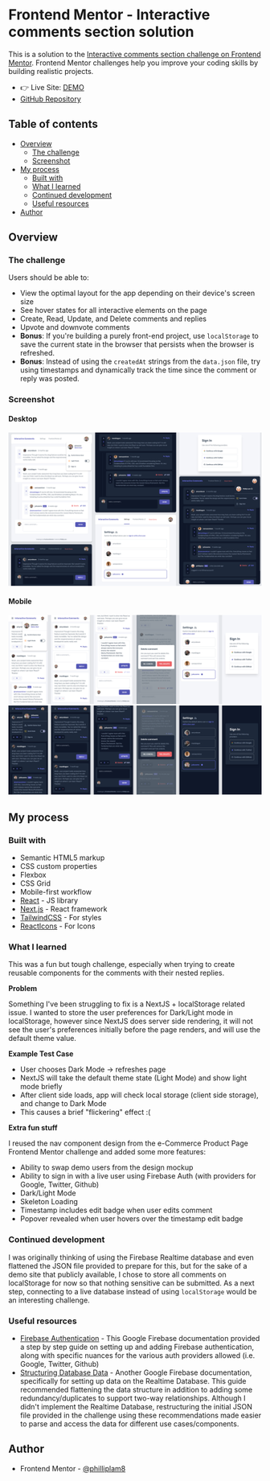 # Frontend Mentor - Interactive comments section solution

This is a solution to the [Interactive comments section challenge on Frontend Mentor](https://www.frontendmentor.io/challenges/interactive-comments-section-iG1RugEG9). Frontend Mentor challenges help you improve your coding skills by building realistic projects.

- 👉 Live Site: [DEMO](https://interactive-comments-section-app-challenge.vercel.app//)
- [GitHub Repository](https://github.com/philliplam8/interactive-comments-section-app-challenge)

## Table of contents

- [Overview](#overview)
  - [The challenge](#the-challenge)
  - [Screenshot](#screenshot)
- [My process](#my-process)
  - [Built with](#built-with)
  - [What I learned](#what-i-learned)
  - [Continued development](#continued-development)
  - [Useful resources](#useful-resources)
- [Author](#author)

## Overview

### The challenge

Users should be able to:

- View the optimal layout for the app depending on their device's screen size
- See hover states for all interactive elements on the page
- Create, Read, Update, and Delete comments and replies
- Upvote and downvote comments
- **Bonus**: If you're building a purely front-end project, use `localStorage` to save the current state in the browser that persists when the browser is refreshed.
- **Bonus**: Instead of using the `createdAt` strings from the `data.json` file, try using timestamps and dynamically track the time since the comment or reply was posted.

### Screenshot

#### Desktop

<img src='./public/demo/desktop.png' alt="demo screenshot desktop">

#### Mobile

<img src='./public/demo/mobile-light.png' alt="demo screenshot mobile light mode">
<img src='./public/demo/mobile-dark.png' alt="demo screenshot mobile dark mode">

## My process

### Built with

- Semantic HTML5 markup
- CSS custom properties
- Flexbox
- CSS Grid
- Mobile-first workflow
- [React](https://reactjs.org/) - JS library
- [Next.js](https://nextjs.org/) - React framework
- [TailwindCSS](https://tailwindcss.com/) - For styles
- [ReactIcons](https://react-icons.github.io/react-icons) - For Icons

### What I learned

This was a fun but tough challenge, especially when trying to create reusable components for the comments with their nested replies.

**Problem**

Something I've been struggling to fix is a NextJS + localStorage related issue. I wanted to store the user preferences for Dark/Light mode in localStorage, however since NextJS does server side rendering, it will not see the user's preferences initially before the page renders, and will use the default theme value.

**Example Test Case**

- User chooses Dark Mode -> refreshes page
- NextJS will take the default theme state (Light Mode) and show light mode briefly
- After client side loads, app will check local storage (client side storage), and change to Dark Mode
- This causes a brief "flickering" effect :(

**Extra fun stuff**

I reused the nav component design from the e-Commerce Product Page Frontend Mentor challenge and added some more features:

- Ability to swap demo users from the design mockup
- Ability to sign in with a live user using Firebase Auth (with providers for Google, Twitter, Github)
- Dark/Light Mode
- Skeleton Loading
- Timestamp includes edit badge when user edits comment
- Popover revealed when user hovers over the timestamp edit badge

### Continued development

I was originally thinking of using the Firebase Realtime database and even flattened the JSON file provided to prepare for this, but for the sake of a demo site that publicly available, I chose to store all comments on localStorage for now so that nothing sensitive can be submitted. As a next step, connecting to a live database instead of using `localStorage` would be an interesting challenge.

### Useful resources

- [Firebase Authentication](https://firebase.google.com/docs/auth/web/firebaseui) - This Google Firebase documentation provided a step by step guide on setting up and adding Firebase authentication, along with specific nuances for the various auth providers allowed (i.e. Google, Twitter, Github)
- [Structuring Database Data](https://firebase.google.com/docs/database/web/structure-data) - Another Google Firebase documentation, specifically for setting up data on the Realtime Database. This guide recommended flattening the data structure in addition to adding some redundancy/duplicates to support two-way relationships. Although I didn't implement the Realtime Database, restructuring the initial JSON file provided in the challenge using these recommendations made easier to parse and access the data for different use cases/components.

## Author

- Frontend Mentor - [@philliplam8](https://www.frontendmentor.io/profile/philliplam8)
